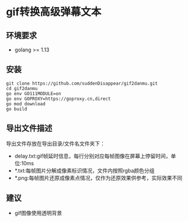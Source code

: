 # gif转换高级弹幕文本
## 环境要求
+ golang >= 1.13
## 安装
```
git clone https://github.com/suddenDisappear/gif2danmu.git
cd gif2danmu
go env GO111MODULE=on
go env GOPROXY=https://goproxy.cn,direct
go mod download
go build
```
## 导出文件描述
导出文件存放在导出目录/文件名文件夹下：
+ delay.txt:gif帧延时信息，每行分别对应每帧图像在屏幕上停留时间，单位:10ms
+ *.txt:每帧图片分解成像素标识情况，文件内按照rgba颜色分组
+ *.png:每帧图片还原成像素点情况，仅作为还原效果供参考，实际效果不同
## 建议
+ gif图像使用透明背景
